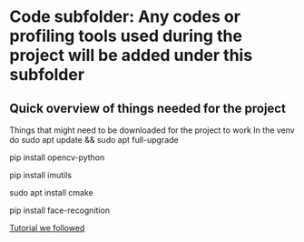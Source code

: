 # Code subfolder: Any codes or profiling tools used during the project will be added under this subfolder

## Quick overview of things needed for the project
Things that might need to be downloaded for the project to work
In the venv do
sudo apt update && sudo apt full-upgrade

pip install opencv-python

pip install imutils

sudo apt install cmake

pip install face-recognition

[Tutorial we followed](https://core-electronics.com.au/guides/raspberry-pi/face-recognition-with-raspberry-pi-and-opencv/)
